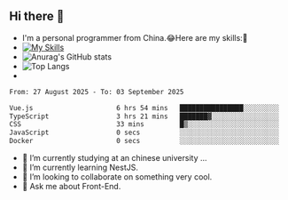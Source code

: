 ## Hi there 👋
- I'm a personal programmer from China.😂Here are my skills:🤔
- [![My Skills](https://skillicons.dev/icons?i=js,html,css,vue,typescript,java,golang)](https://skillicons.dev)
- ![Anurag's GitHub stats](https://github-readme-stats.vercel.app/api?username=FluffyChi-Xing&count_private=true&show_icons=true&theme=radical)
- ![Top Langs](https://github-readme-stats.vercel.app/api/top-langs/?username=FluffyChi-Xing)
- <!--START_SECTION:waka-->

```txt
From: 27 August 2025 - To: 03 September 2025

Vue.js                     6 hrs 54 mins   ████████████████░░░░░░░░░   63.74 %
TypeScript                 3 hrs 21 mins   ███████▓░░░░░░░░░░░░░░░░░   31.02 %
CSS                        33 mins         █▒░░░░░░░░░░░░░░░░░░░░░░░   05.12 %
JavaScript                 0 secs          ░░░░░░░░░░░░░░░░░░░░░░░░░   00.12 %
Docker                     0 secs          ░░░░░░░░░░░░░░░░░░░░░░░░░   00.00 %
```

<!--END_SECTION:waka-->
- 🔭 I’m currently studying at an chinese university ...
- 🌱 I’m currently learning NestJS.
- 👯 I’m looking to collaborate on something very cool.
- 💬 Ask me about Front-End.
